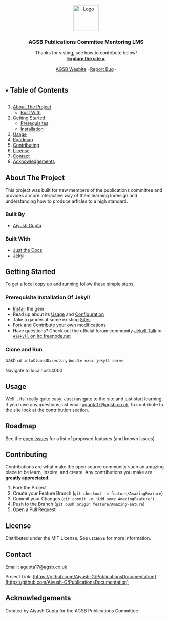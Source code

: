 <!--[![Contributors][contributors-shield]][contributors-url]
[![Forks][forks-shield]][forks-url]
[![Stargazers][stars-shield]][stars-url]
[![Issues][issues-shield]][issues-url] -->
<!--[![MIT License][license-shield]][license-url]-->
<!--[![LinkedIn][linkedin-shield]][linkedin-url]-->



<!-- PROJECT LOGO -->
<br />
<p align="center">
  <a href="https://github.com/Aiyush-G/PublicationsDocumentation">
    <img src="https://pbs.twimg.com/profile_images/693741893142888448/JmprlMVi.jpg" alt="Logo" width="80" height="80">
  </a>

  <h3 align="center">AGSB Publications Commitee Mentoring LMS</h3>

  <p align="center">
    Thanks for visting, see how to contribute below! 
    <br />
    <a href="https://aiyush-g.github.io/PublicationsDocumentation/"><strong>Explore the site »</strong></a>
    <br />
    <br />
    <a href="http://agsb.co.uk">AGSB Wesbite</a>
    ·
    <a href="https://github.com/Aiyush-G/PublicationsDocumentation/issues">Report Bug</a>
    ·
    <!--<a href="https://github.com/github_username/repo_name/issues">Request Feature</a>-->
  </p>
</p>



<!-- TABLE OF CONTENTS -->
<details open="open">
  <summary><h2 style="display: inline-block">Table of Contents</h2></summary>
  <ol>
    <li>
      <a href="#about-the-project">About The Project</a>
      <ul>
        <li><a href="#built-with">Built With</a></li>
      </ul>
    </li>
    <li>
      <a href="#getting-started">Getting Started</a>
      <ul>
        <li><a href="#prerequisites">Prerequisites</a></li>
        <li><a href="#installation">Installation</a></li>
      </ul>
    </li>
    <li><a href="#usage">Usage</a></li>
    <li><a href="#roadmap">Roadmap</a></li>
    <li><a href="#contributing">Contributing</a></li>
    <li><a href="#license">License</a></li>
    <li><a href="#contact">Contact</a></li>
    <li><a href="#acknowledgements">Acknowledgements</a></li>
  </ol>
</details>



<!-- ABOUT THE PROJECT -->
## About The Project


This project was built for new members of the publications committee and provides a more interactive way of them learning Indesign and understanding how to produce articles to a high standard.


### Built By

* [Aiyush Gupta](https://github.com/Aiyush-G)

### Built With
* [Just the Docs](https://github.com/pmarsceill/just-the-docs)
* [Jekyll](https://github.com/jekyll/jekyll)

<!-- GETTING STARTED -->
## Getting Started

To get a local copy up and running follow these simple steps.


### Prerequisite Installation Of Jekyll

* [Install](https://jekyllrb.com/docs/installation/) the gem
* Read up about its [Usage](https://jekyllrb.com/docs/usage/) and [Configuration](https://jekyllrb.com/docs/configuration/)
* Take a gander at some existing [Sites](https://github.com/jekyll/jekyll/wiki/sites)
* [Fork](https://github.com/jekyll/jekyll/fork) and [Contribute](https://jekyllrb.com/docs/contributing/) your own modifications
* Have questions? Check out the official forum community [Jekyll Talk](https://talk.jekyllrb.com/) or [`#jekyll` on irc.freenode.net](https://botbot.me/freenode/jekyll/)

### Clone and Run
bash
```cd intoClonedDirectory```
```bundle exec jekyll serve```

Navigate to localhost:4000

<!-- USAGE EXAMPLES -->
## Usage

Well... its' really quite easy. Just navigate to the site and just start learning.
If you have any questions just email agupta17@agsb.co.uk
To contribute to the site look at the contribution section.



<!-- ROADMAP -->
## Roadmap

See the [open issues](https://github.com/Aiyush-G/PublicationsDocumentation/issues) for a list of proposed features (and known issues).



<!-- CONTRIBUTING -->
## Contributing

Contributions are what make the open source community such an amazing place to be learn, inspire, and create. Any contributions you make are **greatly appreciated**.

1. Fork the Project
2. Create your Feature Branch (`git checkout -b feature/AmazingFeature`)
3. Commit your Changes (`git commit -m 'Add some AmazingFeature'`)
4. Push to the Branch (`git push origin feature/AmazingFeature`)
5. Open a Pull Request



<!-- LICENSE -->
## License

Distributed under the MIT License. See `LICENSE` for more information.



<!-- CONTACT -->
## Contact

Email : agupta17@agsb.co.uk

Project Link: [https://github.com/Aiyush-G/PublicationsDocumentation](https://github.com/Aiyush-G/PublicationsDocumentation)



<!-- ACKNOWLEDGEMENTS -->
## Acknowledgements

Created by Aiyush Gupta for the AGSB Publications Committee





<!-- MARKDOWN LINKS & IMAGES -->
<!-- https://www.markdownguide.org/basic-syntax/#reference-style-links -->
[contributors-shield]: https://img.shields.io/github/contributors/github_username/repo.svg?style=for-the-badge
[contributors-url]: https://github.com/github_username/repo/graphs/contributors
[forks-shield]: https://img.shields.io/github/forks/github_username/repo.svg?style=for-the-badge
[forks-url]: https://github.com/github_username/repo/network/members
[stars-shield]: https://img.shields.io/github/stars/github_username/repo.svg?style=for-the-badge
[stars-url]: https://github.com/github_username/repo/stargazers
[issues-shield]: https://img.shields.io/github/issues/github_username/repo.svg?style=for-the-badge
[issues-url]: https://github.com/github_username/repo/issues
[license-shield]: https://img.shields.io/github/license/github_username/repo.svg?style=for-the-badge
[license-url]: https://github.com/github_username/repo/blob/master/LICENSE.txt
[linkedin-shield]: https://img.shields.io/badge/-LinkedIn-black.svg?style=for-the-badge&logo=linkedin&colorB=555
[linkedin-url]: https://linkedin.com/in/github_username
